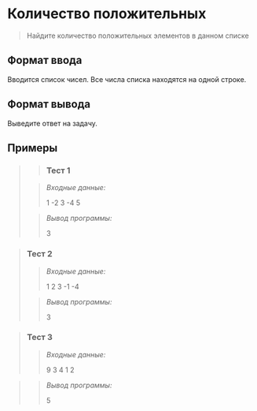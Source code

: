 # Количество положительных

>Найдите количество положительных элементов в данном списке
 


## Формат ввода

Вводится список чисел. Все числа списка находятся на одной строке.

## Формат вывода

Выведите ответ на задачу.


 ## Примеры
>
> >### Тест 1
>
>>*Входные данные:*
>>
>>1 -2 3 -4 5
>>
>>
>>
>>
>> 
>>
>>
>>
>>
>> 
> 
>>*Вывод программы:*
>>
>>3
>>

 
>### Тест 2
>
>>*Входные данные:*
>>
>>
>>
>>1 2 3 -1 -4
>>
>>
>> 
>>
>> 
>>
>> 
>>
>>
>>
>>
>>
>
>>*Вывод программы:*
>>
>>3
>>

>### Тест 3
>
>>*Входные данные:*
>>
>>9 3 4 1 2
>>
>>
>>
>>
>>
>>
>> 
>>
>> 
>>
>>
>>

>>*Вывод программы:*
>>
>>5
>>
>>